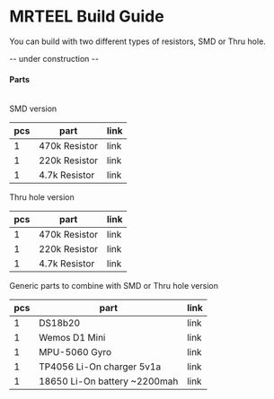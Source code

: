 
# MRTEEL Build Guide
You can build with two different types of resistors, SMD or Thru hole.

-- under construction --

<h4>Parts</h4>
</br>
SMD version

| pcs | part | link |
| ------------- | ------------- | ------------- |
| 1 | 470k Resistor | link |
| 1 | 220k Resistor | link |
| 1 | 4.7k Resistor | link |

Thru hole version

| pcs | part | link |
| ------------- | ------------- | ------------- |
| 1 | 470k Resistor | link |
| 1 | 220k Resistor | link |
| 1 | 4.7k Resistor | link |

Generic parts to combine with SMD or Thru hole version

| pcs | part | link |
| ------------- | ------------- | ------------- |
| 1 | DS18b20 | link |
| 1 | Wemos D1 Mini | link |
| 1 | MPU-5060 Gyro | link |
| 1 | TP4056 Li-On charger 5v1a | link |
| 1 | 18650 Li-On battery ~2200mah| link |
